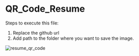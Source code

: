 # QR_Code_Resume
Steps to execute this file:
  1. Replace the github url
  2. Add path to the folder where you want to save the image.


![resume_qr_code](https://github.com/sanketp25/QR_Code_Resume/assets/51983324/65bf7201-4e3e-4639-8a73-e52cd3252384)
